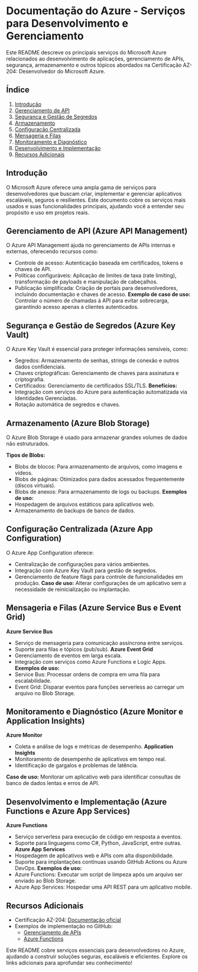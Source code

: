 # Documentação do Azure - Serviços para Desenvolvimento e Gerenciamento
Este README descreve os principais serviços do Microsoft Azure relacionados ao desenvolvimento de aplicações, gerenciamento de APIs, segurança, armazenamento e outros tópicos abordados na Certificação AZ-204: Desenvolvedor do Microsoft Azure.

## **Índice**
1. [Introdução](#introdução)
2. [Gerenciamento de API](#gerenciamento-de-api)
3. [Segurança e Gestão de Segredos](#segurança-e-gestão=de=segredos)
4. [Armazenamento](#armazenamento)
5. [Configuração Centralizada](#configuração-centralizada)
6. [Mensageria e Filas](#mensageria-e-filas)
7. [Monitoramento e Diagnóstico](#monitoramento-ediagnóstico)
8. [Desenvolvimento e Implementação](#desenvolvimento-e-implementação)
9. [Recursos Adicionais](#recursos-adicionais)

## Introdução
O Microsoft Azure oferece uma ampla gama de serviços para desenvolvedores que buscam criar, implementar e gerenciar aplicativos escaláveis, seguros e resilientes. Este documento cobre os serviços mais usados e suas funcionalidades principais, ajudando você a entender seu propósito e uso em projetos reais.

## Gerenciamento de API (Azure API Management)
O Azure API Management ajuda no gerenciamento de APIs internas e externas, oferecendo recursos como:

- Controle de acesso: Autenticação baseada em certificados, tokens e chaves de API.
- Políticas configuráveis: Aplicação de limites de taxa (rate limiting), transformação de payloads e manipulação de cabeçalhos.
- Publicação simplificada: Criação de portais para desenvolvedores, incluindo documentação e chaves de acesso.
**Exemplo de caso de uso:**
Controlar o número de chamadas à API para evitar sobrecarga, garantindo acesso apenas a clientes autenticados.

## Segurança e Gestão de Segredos (Azure Key Vault)
O Azure Key Vault é essencial para proteger informações sensíveis, como:

- Segredos: Armazenamento de senhas, strings de conexão e outros dados confidenciais.
- Chaves criptográficas: Gerenciamento de chaves para assinatura e criptografia.
- Certificados: Gerenciamento de certificados SSL/TLS.
**Benefícios:**
- Integração com serviços do Azure para autenticação automatizada via Identidades Gerenciadas.
- Rotação automática de segredos e chaves.

## Armazenamento (Azure Blob Storage)
O Azure Blob Storage é usado para armazenar grandes volumes de dados não estruturados.

**Tipos de Blobs:**
- Blobs de blocos: Para armazenamento de arquivos, como imagens e vídeos.
- Blobs de páginas: Otimizados para dados acessados frequentemente (discos virtuais).
- Blobs de anexos: Para armazenamento de logs ou backups.
**Exemplos de uso:**
- Hospedagem de arquivos estáticos para aplicativos web.
- Armazenamento de backups de banco de dados.

## Configuração Centralizada (Azure App Configuration)
O Azure App Configuration oferece:

- Centralização de configurações para vários ambientes.
- Integração com Azure Key Vault para gestão de segredos.
- Gerenciamento de feature flags para controle de funcionalidades em produção.
**Caso de uso:**
Alterar configurações de um aplicativo sem a necessidade de reinicialização ou implantação.

## Mensageria e Filas (Azure Service Bus e Event Grid)
**Azure Service Bus**
- Serviço de mensageria para comunicação assíncrona entre serviços.
- Suporte para filas e tópicos (pub/sub).
**Azure Event Grid**
- Gerenciamento de eventos em larga escala.
- Integração com serviços como Azure Functions e Logic Apps.
**Exemplos de uso:**
- Service Bus: Processar ordens de compra em uma fila para escalabilidade.
- Event Grid: Disparar eventos para funções serverless ao carregar um arquivo no Blob Storage.

## Monitoramento e Diagnóstico (Azure Monitor e Application Insights)
**Azure Monitor**
- Coleta e análise de logs e métricas de desempenho.
**Application Insights**
- Monitoramento de desempenho de aplicativos em tempo real.
- Identificação de gargalos e problemas de latência.

**Caso de uso:**
Monitorar um aplicativo web para identificar consultas de banco de dados lentas e erros de API.

## Desenvolvimento e Implementação (Azure Functions e Azure App Services)
**Azure Functions**
- Serviço serverless para execução de código em resposta a eventos.
- Suporte para linguagens como C#, Python, JavaScript, entre outras.
**Azure App Services**
- Hospedagem de aplicativos web e APIs com alta disponibilidade.
- Suporte para implantações contínuas usando GitHub Actions ou Azure DevOps.
**Exemplos de uso:**
- Azure Functions: Executar um script de limpeza após um arquivo ser enviado ao Blob Storage.
- Azure App Services: Hospedar uma API REST para um aplicativo mobile.

## Recursos Adicionais
- Certificação AZ-204: [Documentação oficial](https://learn.microsoft.com/en-us/credentials/certifications/azure-developer/?practice-assessment-type=certification)
- Exemplos de implementação no GitHub:
  - [Gerenciamento de APIs](https://github.com/Azure/api-management-samples)
  - [Azure Functions](https://github.com/Azure/azure-functions-host)

Este README cobre serviços essenciais para desenvolvedores no Azure, ajudando a construir soluções seguras, escaláveis e eficientes. Explore os links adicionais para aprofundar seu conhecimento!
